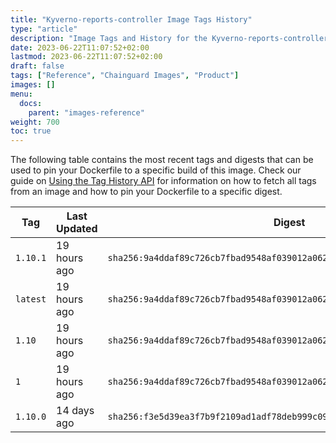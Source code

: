 ```yaml
---
title: "Kyverno-reports-controller Image Tags History"
type: "article"
description: "Image Tags and History for the Kyverno-reports-controller Chainguard Image"
date: 2023-06-22T11:07:52+02:00
lastmod: 2023-06-22T11:07:52+02:00
draft: false
tags: ["Reference", "Chainguard Images", "Product"]
images: []
menu:
  docs:
    parent: "images-reference"
weight: 700
toc: true
---
```


The following table contains the most recent tags and digests that can be used to pin your Dockerfile to a specific build of this image. Check our guide on [Using the Tag History API](/chainguard/chainguard-images/using-the-tag-history-api/) for information on how to fetch all tags from an image and how to pin your Dockerfile to a specific digest.

| Tag      | Last Updated | Digest                                                                    |
|----------|--------------|---------------------------------------------------------------------------|
| `1.10.1` | 19 hours ago | `sha256:9a4ddaf89c726cb7fbad9548af039012a06242d9e853b2294f88a849615d1544` |
| `latest` | 19 hours ago | `sha256:9a4ddaf89c726cb7fbad9548af039012a06242d9e853b2294f88a849615d1544` |
| `1.10`   | 19 hours ago | `sha256:9a4ddaf89c726cb7fbad9548af039012a06242d9e853b2294f88a849615d1544` |
| `1`      | 19 hours ago | `sha256:9a4ddaf89c726cb7fbad9548af039012a06242d9e853b2294f88a849615d1544` |
| `1.10.0` | 14 days ago  | `sha256:f3e5d39ea3f7b9f2109ad1adf78deb999c09eba2bd208046106f0e52d80fb07a` |
